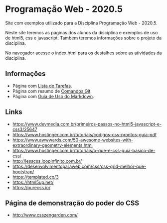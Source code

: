 # Programação Web - 2020.5

Site com exemplos utilizado para a Disciplina Programação Web - 2020.5.

Neste site teremos as páginas dos alunos da disciplina e exemplos de uso de html5, css e javascript. Também teremos informações sobre o projeto da disciplina. 

No navegador acesse o index.html para os destalhes sobre as atividades da disciplina.

## Informações

* Página com [Lista de Tarefas](docs/tarefas.md).
* Página com resumo de [Comandos Git](docs/github.md).
* Página com [Guia de Uso do Markdown](https://docs.pipz.com/central-de-ajuda/learning-center/guia-basico-de-markdown).

## Links

* https://www.devmedia.com.br/primeiros-passos-no-html5-javascript-e-css3/25647
* https://www.hostinger.com.br/tutoriais/codigos-css-prontos-guia-pdf
* https://www.awwwards.com/50-awesome-websites-with-extraordinary-geometry-elements.html
* https://www.hostinger.com.br/tutoriais/o-que-e-css-guia-basico-de-css/
* http://lesscss.loopinfinito.com.br/
* https://desenvolvimentoparaweb.com/css/css-grid-melhor-que-bootstrap/
* https://templated.co/3
* https://html5up.net/
* https://purecss.io/

## Página de demonstração do poder do CSS

* http://www.csszengarden.com/
